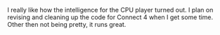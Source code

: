 
I really like how the intelligence for the CPU player turned out. I plan on revising and cleaning up the code for Connect 4 when I get some time. Other then not being pretty, it runs great.
